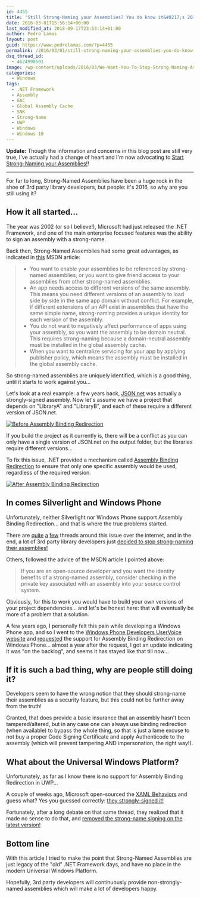 ```yaml
---
id: 4455
title: 'Still Strong-Naming your Assemblies? You do know it&#8217;s 2016, right?'
date: 2016-03-01T15:56:14+00:00
last_modified_at: 2018-09-17T23:53:14+01:00
author: Pedro Lamas
layout: post
guid: https://www.pedrolamas.com/?p=4455
permalink: /2016/03/01/still-strong-naming-your-assemblies-you-do-know-its-2016-right/
dsq_thread_id:
  - 4624998501
image: /wp-content/uploads/2016/03/We-Want-You-To-Stop-Strong-Naming-Assemblies.png
categories:
  - Windows
tags:
  - .NET Framework
  - Assembly
  - GAC
  - Global Assembly Cache
  - SNK
  - Strong-Name
  - UWP
  - Windows
  - Windows 10
---
```

**Update:** Though the information and concerns in this blog post are still very true, I've actually had a change of heart and I'm now advocating to [Start Strong-Naming your Assemblies!](https://www.pedrolamas.com/2018/09/11/start-strong-naming-your-assemblies/)!

---

For far to long, Strong-Named Assemblies have been a huge rock in the shoe of 3rd party library developers, but people: it's 2016, so why are you still using it?

## How it all started...

The year was 2002 (or so I believe!), Microsoft had just released the .NET Framework, and one of the main enterprise focused features was the ability to sign an assembly with a strong-name.

Back then, Strong-Named Assemblies had some great advantages, as indicated in [this](https://msdn.microsoft.com/en-us/library/wd40t7ad(v=vs.110).aspx) MSDN article:

>  * You want to enable your assemblies to be referenced by strong-named assemblies, or you want to give friend access to your assemblies from other strong-named assemblies.
>  * An app needs access to different versions of the same assembly. This means you need different versions of an assembly to load side by side in the same app domain without conflict. For example, if different extensions of an API exist in assemblies that have the same simple name, strong-naming provides a unique identity for each version of the assembly.
>  * You do not want to negatively affect performance of apps using your assembly, so you want the assembly to be domain neutral. This requires strong-naming because a domain-neutral assembly must be installed in the global assembly cache.
>  * When you want to centralize servicing for your app by applying publisher policy, which means the assembly must be installed in the global assembly cache.

So strong-named assemblies are uniquely identified, which is a good thing, until it starts to work against you...

Let's look at a real example: a few years back, [JSON.net](http://json.net/) was actually a strongly-signed assembly. Now let's assume we have a project that depends on "LibraryA" and "LibraryB", and each of these require a different version of JSON.net.

[![Before Assembly Binding Redirection](https://www.pedrolamas.com/wp-content/uploads/2016/03/Before-Assembly-Binding-Redirection-thumb.png "Before Assembly Binding Redirection")](https://www.pedrolamas.com/wp-content/uploads/2016/03/Before-Assembly-Binding-Redirection.png)

If you build the project as it currently is, there will be a conflict as you can only have a single version of JSON.net on the output folder, but the libraries require different versions...

To fix this issue, .NET provided a mechanism called [Assembly Binding Redirection](https://msdn.microsoft.com/en-us/library/7wd6ex19(v=vs.110).aspx) to ensure that only one specific assembly would be used, regardless of the required version.

[![After Assembly Binding Redirection](https://www.pedrolamas.com/wp-content/uploads/2016/03/After-Assembly-Binding-Redirection-thumb.png "After Assembly Binding Redirection")](https://www.pedrolamas.com/wp-content/uploads/2016/03/After-Assembly-Binding-Redirection.png)

## In comes Silverlight and Windows Phone

Unfortunately, neither Silverlight nor Windows Phone support Assembly Binding Redirection... and that is where the true problems started.

There are [quite](https://github.com/octokit/octokit.net/issues/405) [a](https://github.com/libgit2/libgit2sharp/issues/212) [few](http://jeremydmiller.com/2014/04/28/fubumvc-lessons-learned-strong-naming-woes-and-workarounds/) threads around this issue over the internet, and in the end, a lot of 3rd party library developers just [decided to stop strong-naming their assemblies!](http://james.newtonking.com/archive/2012/02/11/json-net-4-0-release-8-bug-fixes)

Others, followed the advice of the MSDN article I pointed above:

> If you are an open-source developer and you want the identity benefits of a strong-named assembly, consider checking in the private key associated with an assembly into your source control system.

Obviously, for this to work you would have to build your own versions of your project dependencies... and let's be honest here: that will eventually be more of a problem that a solution.

A few years ago, I personally felt this pain while developing a Windows Phone app, and so I went to the [Windows Phone Developers UserVoice website](https://wpdev.uservoice.com) and [requested](https://wpdev.uservoice.com/forums/110705-universal-windows-platform/suggestions/2511980-assembly-binding-redirection-support) the support for Assembly Binding Redirection on Windows Phone... almost a year after the request, I got an update indicating it was "on the backlog", and seems it has stayed like that till now...

## If it is such a bad thing, why are people still doing it?

Developers seem to have the wrong notion that they should strong-name their assemblies as a security feature, but this could not be further away from the truth!

Granted, that does provide a basic insurance that an assembly hasn't been tampered/altered, but in any case one can always use binding redirection (when available) to bypass the whole thing, so that is just a lame excuse to not buy a proper Code Signing Certificate and apply Authenticode to the assembly (which will prevent tampering AND impersonation, the right way!).

## What about the Universal Windows Platform?

Unfortunately, as far as I know there is no support for Assembly Binding Redirection in UWP...

A couple of weeks ago, Microsoft open-sourced the [XAML Behaviors](https://github.com/Microsoft/XamlBehaviors) and guess what? Yes you guessed correctly: [they strongly-signed it!](https://github.com/Microsoft/XamlBehaviors/pull/29)

Fortunately, after a long debate on that same thread, they realized that it made no sense to do that, and [removed the strong-name signing on the latest version!](https://www.pedrolamas.com/2016/02/23/xaml-behaviors-uwp-managed-1-1-0/)

## Bottom line

With this article I tried to make the point that Strong-Named Assemblies are just legacy of the "old" .NET Framework days, and have no place in the modern Universal Windows Platform.

Hopefully, 3rd party developers will continuously provide non-strongly-named assemblies which will make a lot of developers happy.